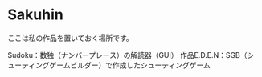 # Sakuhin

ここは私の作品を置いておく場所です。

Sudoku：数独（ナンバープレース）の解読器（GUI）
作品E.D.E.N：SGB（シューティングゲームビルダー）で作成したシューティングゲーム
